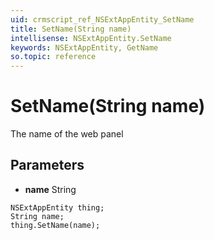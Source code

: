 ```yaml
---
uid: crmscript_ref_NSExtAppEntity_SetName
title: SetName(String name)
intellisense: NSExtAppEntity.SetName
keywords: NSExtAppEntity, GetName
so.topic: reference
---
```


# SetName(String name)

The name of the web panel

## Parameters

* **name** String

```crmscript
NSExtAppEntity thing;
String name;
thing.SetName(name);
```

